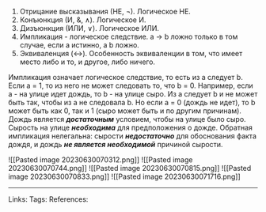 1. Отрицание высказывания (НЕ, ¬). Логическое НЕ. 
2. Конъюнкция (И, &, ∧). Логическое И.
3. Дизъюнкция (ИЛИ, ∨). Логическое ИЛИ.
4. Импликация - логическое следствие. a -> b ложно только в том случае, если a истинно, а b ложно. 
5. Эквиваленция (↔). Особенность эквиваленции в том, что имеет место либо и то, и другое, либо ничего. 

Импликация означает логическое следствие, то есть из a следует b. Если a = 1, то из него не может следовать то, что b = 0. Например, если a - на улице идет дождь, то b - на улице сыро. Из a следует b и не может быть так, чтобы из a не следовала b. Но если a = 0 (дождь не идет), то b может быть как 0, так и 1 (сыро может быть и по другим причинам). 
Дождь является ***достаточным*** условием, чтобы на улице было сыро. Сырость на улице ***необходима*** для предположения о дожде. Обратная импликация нелегальна: сырости ***недостаточно*** для обоснования факта дождя, и дождь ***не является необходимой*** причиной сырости. 

![[Pasted image 20230630070312.png]]
![[Pasted image 20230630070744.png]]
![[Pasted image 20230630070815.png]]
![[Pasted image 20230630070833.png]]
![[Pasted image 20230630071716.png]]
___
Links:
Tags:
References: